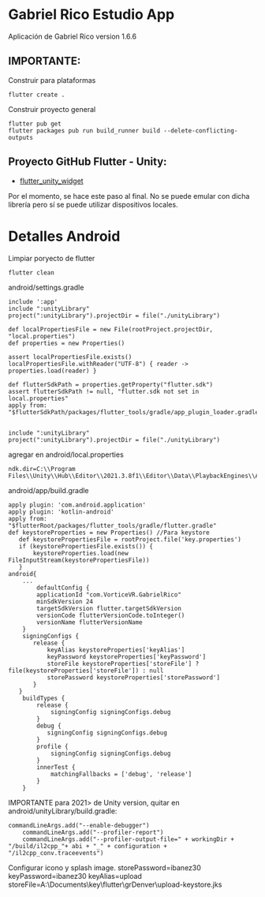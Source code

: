 # Gabriel Rico Estudio App

Aplicación de Gabriel Rico version 1.6.6


## IMPORTANTE:

Construir para plataformas

```
flutter create .
```

Construir proyecto general

```
flutter pub get
flutter packages pub run build_runner build --delete-conflicting-outputs
```


## Proyecto GitHub Flutter - Unity:

- [flutter_unity_widget](https://github.com/juicycleff/flutter-unity-view-widget)

Por el momento, se hace este paso al final. No se puede emular con dicha librería pero sí se puede utilizar dispositivos locales.

# Detalles Android
Limpiar poryecto de flutter

```
flutter clean
```

android/settings.gradle

```
include ':app'
include ":unityLibrary"
project(":unityLibrary").projectDir = file("./unityLibrary")

def localPropertiesFile = new File(rootProject.projectDir, "local.properties")
def properties = new Properties()

assert localPropertiesFile.exists()
localPropertiesFile.withReader("UTF-8") { reader -> properties.load(reader) }

def flutterSdkPath = properties.getProperty("flutter.sdk")
assert flutterSdkPath != null, "flutter.sdk not set in local.properties"
apply from: "$flutterSdkPath/packages/flutter_tools/gradle/app_plugin_loader.gradle"


include ":unityLibrary"
project(":unityLibrary").projectDir = file("./unityLibrary")

```
agregar en android/local.properties

```
ndk.dir=C:\\Program Files\\Unity\\Hub\\Editor\\2021.3.8f1\\Editor\\Data\\PlaybackEngines\\AndroidPlayer\\NDK
```

android/app/build.gradle

```
apply plugin: 'com.android.application'
apply plugin: 'kotlin-android'
apply from: "$flutterRoot/packages/flutter_tools/gradle/flutter.gradle"
def keystoreProperties = new Properties() //Para keystore
   def keystorePropertiesFile = rootProject.file('key.properties')
   if (keystorePropertiesFile.exists()) {
       keystoreProperties.load(new FileInputStream(keystorePropertiesFile))
   }
android{
    ...
        defaultConfig {
        applicationId "com.VorticeVR.GabrielRico"
        minSdkVersion 24
        targetSdkVersion flutter.targetSdkVersion
        versionCode flutterVersionCode.toInteger()
        versionName flutterVersionName
    }
    signingConfigs {
       release {
           keyAlias keystoreProperties['keyAlias']
           keyPassword keystoreProperties['keyPassword']
           storeFile keystoreProperties['storeFile'] ? file(keystoreProperties['storeFile']) : null
           storePassword keystoreProperties['storePassword']
       }
   }
    buildTypes {
        release {
            signingConfig signingConfigs.debug
        }
        debug {
           signingConfig signingConfigs.debug
        }
        profile {
            signingConfig signingConfigs.debug
        }
        innerTest {
            matchingFallbacks = ['debug', 'release']
        }
    }
```

IMPORTANTE para 2021> de Unity version, quitar en android/unityLibrary/build.gradle:
```
commandLineArgs.add("--enable-debugger")
    commandLineArgs.add("--profiler-report")
    commandLineArgs.add("--profiler-output-file=" + workingDir + "/build/il2cpp_"+ abi + "_" + configuration + "/il2cpp_conv.traceevents")
```

Configurar icono y splash image.
storePassword=ibanez30
keyPassword=ibanez30
keyAlias=upload
storeFile=A:\\Documents\\key\\flutter\\grDenver\\upload-keystore.jks